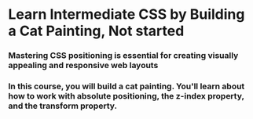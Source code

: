 # Learn Intermediate CSS by Building a Cat Painting, Not started

### Mastering CSS positioning is essential for creating visually appealing and responsive web layouts

### In this course, you will build a cat painting. You'll learn about how to work with absolute positioning, the z-index property, and the transform property.
